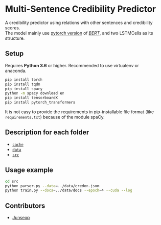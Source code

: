 # Multi-Sentence Credibility Predictor

A credibility predictor using relations with other sentences and credibility scores.  
The model mainly use [pytorch version](https://github.com/huggingface/pytorch-transformers) of [_BERT_](https://github.com/google-research/bert), and two LSTMCells as its structure.

## Setup

Requires **Python 3.6** or higher.
Recommended to use virtualenv or anaconda.

```bash
pip install torch
pip install tqdm
pip install spacy
python -m spacy download en
pip install tensorboardX
pip install pytorch_transformers
```

It is not easy to provide the requirements in pip-installable file format (like `requirements.txt`) because of the module spaCy.

## Description for each folder

- [`cache`](./cache/)
- [`data`](./data/)
- [`src`](./src/)

## Usage example

```bash
cd src
python parser.py --data=../data/credon.json
python train.py --docs=../data/docs --epoch=4 --cuda --log
```

## Contributors

- [Junseop](https://github.com/gaonnr)
